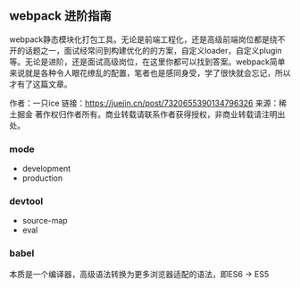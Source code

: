 ## webpack 进阶指南
webpack静态模块化打包工具。无论是前端工程化，还是高级前端岗位都是绕不开的话题之一，面试经常问到构建优化的的方案，自定义loader，自定义plugin等。无论是进阶，还是面试高级岗位，在这里你都可以找到答案。webpack简单来说就是各种令人眼花缭乱的配置，笔者也是感同身受，学了很快就会忘记，所以才有了这篇文章。

作者：一只ice
链接：https://juejin.cn/post/7320655390134796326
来源：稀土掘金
著作权归作者所有。商业转载请联系作者获得授权，非商业转载请注明出处。

### mode
- development
- production
### devtool
- source-map
- eval
### babel
本质是一个编译器，高级语法转换为更多浏览器适配的语法，即ES6 -> ES5